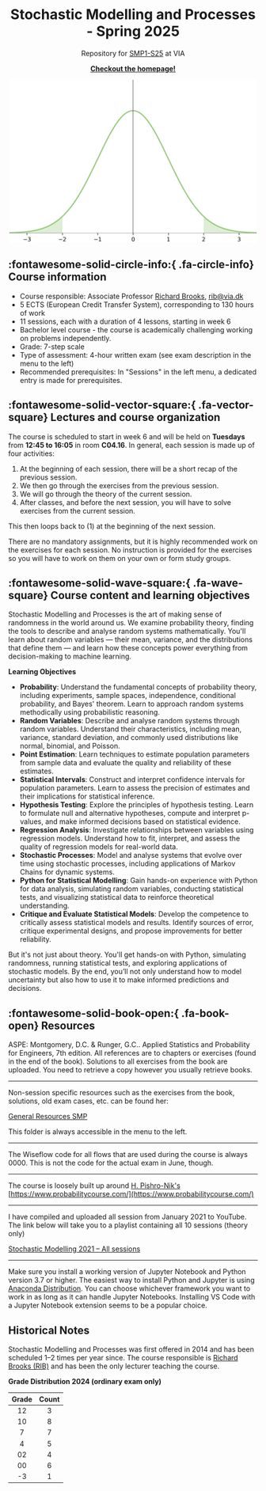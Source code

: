 <p align="center">
    <h1 align="center">Stochastic Modelling and Processes - Spring 2025</h1>
    <p align="center">Repository for <a href="https://www.via.dk/TMH/Courses/stochastic-modelling-and-processes?education=sw">SMP1-S25</a> at VIA</p>
    <p align="center"><strong><a href="https://rbrooksdk.github.io/SMP1_25">Checkout the homepage!</a></strong></p>
</p>

<p align="center">
  <img src="figures/gaussian.png" width="500">
</p>


## :fontawesome-solid-circle-info:{ .fa-circle-info} Course information

* Course responsible: Associate Professor [Richard Brooks](https://rbrooksdk.github.io), <rib@via.dk>
* 5 ECTS (European Credit Transfer System), corresponding to 130 hours of work
* 11 sessions, each with a duration of 4 lessons, starting in week 6
* Bachelor level course - the course is academically challenging working on problems independently.
* Grade: 7-step scale
* Type of assessment: 4-hour written exam (see exam description in the menu to the left)
* Recommended prerequisites: In "Sessions" in the left menu, a dedicated entry is made for prerequisites.

## :fontawesome-solid-vector-square:{ .fa-vector-square} Lectures and course organization

The course is scheduled to start in week 6 and will be held on **Tuesdays** from **12:45 to 16:05** in room **C04.16**. In general, each session is made up of four activities:

1. At the beginning of each session, there will be a short recap of the previous session.
2. We then go through the exercises from the previous session.
3. We will go through the theory of the current session.
4. After classes, and before the next session, you will have to solve exercises from the current session.

This then loops back to (1) at the beginning of the next session.

There are no mandatory assignments, but it is highly recommended work on the exercises for each session. No instruction is provided for the exercises so you will have to work on them on your own or form study groups.

## :fontawesome-solid-wave-square:{ .fa-wave-square} Course content and learning objectives

Stochastic Modelling and Processes is the art of making sense of randomness in the world around us. We examine probability theory, finding the tools to describe and analyse random systems mathematically. You'll learn about random variables — their mean, variance, and the distributions that define them — and learn how these concepts power everything from decision-making to machine learning.

**Learning Objectives**

- **Probability**: Understand the fundamental concepts of probability theory, including experiments, sample spaces, independence, conditional probability, and Bayes' theorem. Learn to approach random systems methodically using probabilistic reasoning.
- **Random Variables**: Describe and analyse random systems through random variables. Understand their characteristics, including mean, variance, standard deviation, and commonly used distributions like normal, binomial, and Poisson.
- **Point Estimation**: Learn techniques to estimate population parameters from sample data and evaluate the quality and reliability of these estimates.
- **Statistical Intervals**: Construct and interpret confidence intervals for population parameters. Learn to assess the precision of estimates and their implications for statistical inference.
- **Hypothesis Testing**: Explore the principles of hypothesis testing. Learn to formulate null and alternative hypotheses, compute and interpret p-values, and make informed decisions based on statistical evidence.
- **Regression Analysis**: Investigate relationships between variables using regression models. Understand how to fit, interpret, and assess the quality of regression models for real-world data.
- **Stochastic Processes**: Model and analyse systems that evolve over time using stochastic processes, including applications of Markov Chains for dynamic systems.
- **Python for Statistical Modelling**: Gain hands-on experience with Python for data analysis, simulating random variables, conducting statistical tests, and visualizing statistical data to reinforce theoretical understanding.
- **Critique and Evaluate Statistical Models**: Develop the competence to critically assess statistical models and results. Identify sources of error, critique experimental designs, and propose improvements for better reliability.


But it's not just about theory. You'll get hands-on with Python, simulating randomness, running statistical tests, and exploring applications of stochastic models. By the end, you’ll not only understand how to model uncertainty but also how to use it to make informed predictions and decisions.

## :fontawesome-solid-book-open:{ .fa-book-open} Resources

ASPE: Montgomery, D.C. & Runger, G.C.. Applied Statistics and Probability for Engineers, 7th edition. All references are to chapters or exercises (found in the end of the book). Solutions to all exercises from the book are uploaded. You need to retrieve a copy however you usually retrieve books.

---

Non-session specific resources such as the exercises from the book, solutions, old exam cases, etc. can be found her:

[General Resources SMP](https://viaucdk-my.sharepoint.com/:f:/g/personal/rib_viauc_dk/Egbdbeb9oy1Oqk8hReXf2-wBibryPlLiVj2ujGdsvH5--w?e=liO02A)

This folder is always accessible in the menu to the left.

---

The Wiseflow code for all flows that are used during the course is always 0000. This is not the code for the actual exam in June, though.

---

The course is loosely built up around [H. Pishro-Nik's](http://www.ecs.umass.edu/pishro) [https://www.probabilitycourse.com/](https://www.probabilitycourse.com/)

---

I have compiled and uploaded all session from January 2021 to YouTube. The link below will take you to a playlist containing all 10 sessions (theory only)

[Stochastic Modelling 2021 – All sessions](https://youtube.com/playlist?list=PL0bHDtI1FqFxv1ZxzsMn1sfYSxVSBbc05)

---

Make sure you install a working version of Jupyter Notebook and Python version 3.7 or higher. The easiest way to install Python and Jupyter is using [Anaconda Distribution](https://www.anaconda.com/products/distribution). You can choose whichever framework you want to work in as long as it can handle Jupyter Notebooks. Installing VS Code with a Jupyter Notebook extension seems to be a popular choice.

## Historical Notes

Stochastic Modelling and Processes was first offered in 2014 and has been scheduled 1–2 times per year since. The course responsible is [Richard Brooks (RIB)](https://rbrooksdk.github.io) and has been the only lecturer teaching the course.

<div class="center-table" markdown>

**Grade Distribution 2024 (ordinary exam only)**

| Grade | Count |
|:-----:|:-----:|
| 12    | 3     |
| 10    | 8     |
| 7     | 7    |
| 4     | 5     |
| 02    | 4     |
| 00    | 6     |
| -3    | 1     |

</div>